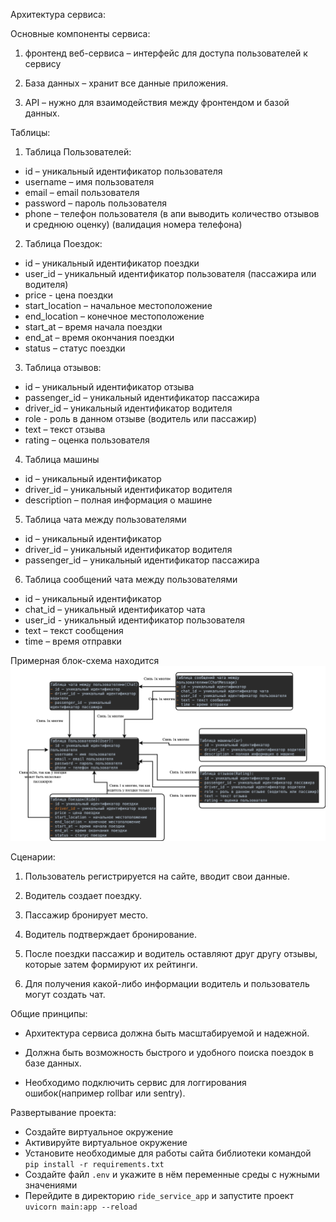 Архитектура сервиса:

Основные компоненты сервиса:

1. фронтенд веб-сервиса – интерфейс для доступа пользователей к сервису

2. База данных – хранит все данные приложения.

3. API – нужно для взаимодействия между фронтендом и базой данных.


Таблицы:

1. Таблица Пользователей:
- id – уникальный идентификатор пользователя
- username – имя пользователя
- email – email пользователя
- password – пароль пользователя
- phone – телефон пользователя
  (в апи выводить количество отзывов и среднюю оценку)
  (валидация номера телефона)

2. Таблица Поездок:
- id – уникальный идентификатор поездки
- user_id – уникальный идентификатор пользователя (пассажира или водителя)
- price - цена поездки
- start_location – начальное местоположение
- end_location – конечное местоположение
- start_at – время начала поездки
- end_at – время окончания поездки
- status – статус поездки

3. Таблица отзывов:
- id – уникальный идентификатор отзыва
- passenger_id – уникальный идентификатор пассажира
- driver_id – уникальный идентификатор водителя
- role - роль в данном отзыве (водитель или  пассажир)
- text – текст отзыва
- rating – оценка пользователя

4. Таблица машины 
- id – уникальный идентификатор
- driver_id – уникальный идентификатор водителя
- description – полная информация о машине

5. Таблица чата между пользователями 
- id – уникальный идентификатор
- driver_id – уникальный идентификатор водителя
- passenger_id – уникальный идентификатор пассажира

6. Таблица сообщений чата между пользователями 
- id – уникальный идентификатор
- chat_id – уникальный идентификатор чата
- user_id - уникальный идентификатор пользователя
- text – текст сообщения
- time – время отправки

Примерная блок-схема находится ![тут](/images/service_schema.jpeg)

Сценарии:

1. Пользователь регистрируется на сайте, вводит свои данные.

2. Водитель создает поездку.

3. Пассажир бронирует место.

4. Водитель подтверждает бронирование.

5. После поездки пассажир и водитель оставляют друг другу отзывы, которые затем формируют их рейтинги.

6. Для получения какой-либо информации водитель и пользователь могут создать чат.

Общие принципы:

- Архитектура сервиса должна быть масштабируемой и надежной.

- Должна быть возможность быстрого и удобного поиска поездок в базе данных.

- Необходимо подключить сервис для логгирования ошибок(например rollbar или sentry).


Развертывание проекта:
- Создайте виртуальное окружение
- Активируйте виртуальное окружение
- Установите необходимые для работы сайта библиотеки командой ```pip install -r requirements.txt```
- Создайте файл ```.env``` и укажите в нём переменные среды с нужными значениями
- Перейдите в директорию ```ride_service_app``` и запустите проект ```uvicorn main:app --reload```